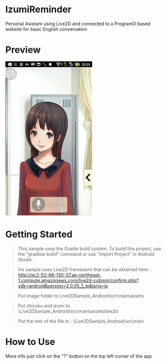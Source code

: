 # IzumiReminder
Personal Asistant using Live2D and connected to a ProgramO based website for basic English conversation
# Preview
![alt text](https://github.com/KujoKazuya/IzumiReminder/blob/master/screenshotsample1.jpg)
# Getting Started
>This sample uses the Gradle build system. To build this project, use the "gradlew build" command or use "Import Project" in Android Studio.

>his sample uses Live2D framework that can be obtained here : http://ec2-52-68-130-37.ap-northeast-1.compute.amazonaws.com/live2d-cubism/confirm.php?sdk=android&version=2.0.05_1_jp&lang=jp

>Put image folder to Live2DSample_Android\src\main\assets

>Put shizuku and izumi to \Live2DSample_Android\src\main\assets\live2d

>Put the rest of the file to : \Live2DSample_Android\src\main

# How to Use
More info just click on the "?" button on the top left corner of the app
